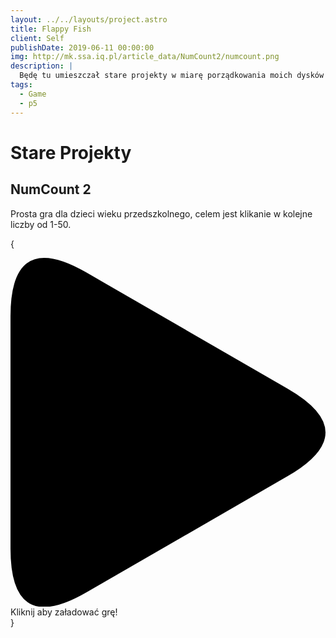 ```yaml
---
layout: ../../layouts/project.astro
title: Flappy Fish
client: Self
publishDate: 2019-06-11 00:00:00
img: http://mk.ssa.iq.pl/article_data/NumCount2/numcount.png
description: |
  Będę tu umieszczał stare projekty w miarę porządkowania moich dysków twardych.
tags:
  - Game
  - p5
---
```


# Stare Projekty

## NumCount 2

Prosta gra dla dzieci wieku przedszkolnego, celem jest klikanie w kolejne liczby od 1-50.

{

<div class="play_iframe" data-src="https://kifner-mateusz.github.io/numcount2/" data-img="http://mk.ssa.iq.pl/article_data/NumCount2/numcount.png" data-message="Kliknij aby załadować grę!" style="background-image: url(&quot;http://mk.ssa.iq.pl/article_data/NumCount2/numcount.png&quot;);">     
  <svg xmlns:svg="http://www.w3.org/2000/svg" xmlns="http://www.w3.org/2000/svg" viewBox="0 0 71.942253 79.738464" version="1.1" class="svg_triangle"><path d="m 0,66.405133 v -53.0718 Q 0,-6.6666666 17.3205,3.3333333 L 63.282,29.869233 q 17.3205,10 0,20 l -45.9615,26.5359 Q 0,86.405133 0,66.405133" class="svg_triangle_path"></path></svg>
  <span>Kliknij aby załadować grę!</span>
</div>
}
